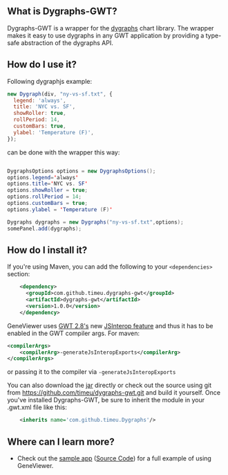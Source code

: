 ## What is Dygraphs-GWT?


Dygraphs-GWT is a wrapper for the [dygraphs][0] chart library. 
The wrapper makes it easy to use dygraphs in any GWT application by providing a
type-safe abstraction of the dygraphs API. 


## How do I use it?

Following dygraphjs example:

```Javascript
new Dygraph(div, "ny-vs-sf.txt", {
  legend: 'always',
  title: 'NYC vs. SF',
  showRoller: true,
  rollPeriod: 14,
  customBars: true,
  ylabel: 'Temperature (F)',
});
```
can be done with the wrapper this way:

```JAVA

DygraphsOptions options = new DygraphsOptions();
options.legend='always'
options.title='NYC vs. SF'
options.showRoller = true;
options.rollPeriod = 14;
options.customBars = true;
options.ylabel = 'Temperature (F)'

Dygraphs dygraphs = new Dygraphs("ny-vs-sf.txt",options);
somePanel.add(dygraphs);

```


## How do I install it?

If you're using Maven, you can add the following to your `<dependencies>`
section:

```xml
    <dependency>
      <groupId>com.github.timeu.dygraphs-gwt</groupId>
      <artifactId>dygraphs-gwt</artifactId>
      <version>1.0.0</version>
    </dependency>
```

GeneViewer uses [GWT 2.8's][1] new [JSInterop feature][2] and thus it has to be enabled in the GWT compiler args.
For maven:
```xml
<compilerArgs>
    <compilerArg>-generateJsInteropExports</compilerArg>
</compilerArgs>
```
or passing it to the compiler via `-generateJsInteropExports`

You can also download the [jar][3] directly or check out the source using git
from <https://github.com/timeu/dygraphs-gwt.git> and build it yourself. Once
you've installed Dygraphs-GWT, be sure to inherit the module in your .gwt.xml
file like this:

```xml
    <inherits name='com.github.timeu.Dygraphs'/>
```

## Where can I learn more?

 * Check out the [sample app][4] ([Source Code][5]) for a full example of using GeneViewer.
 
[0]: https://http://dygraphs.com/
[1]: http://www.gwtproject.org/release-notes.html#Release_Notes_2_8_0_BETA1
[2]: https://docs.google.com/document/d/10fmlEYIHcyead_4R1S5wKGs1t2I7Fnp_PaNaa7XTEk0/edit#heading=h.o7amqk9edhb9
[3]: https://github.com/timeu/dygraphs-gwt/releases
[4]: http://timeu.github.io/dygraphs-gwt
[5]: https://github.com/timeu/dygraphs-gwt/tree/master/dygraphs-gwt-sample/src/main/java/sample/client
